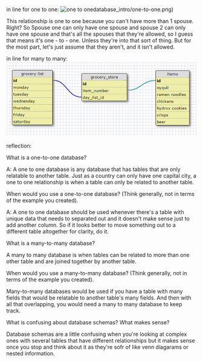in line for one to one:
![one to one](/week-8/)database_intro/one-to-one.png)

This relationship is one to one because you can't have more than 1 spouse. Right? So Spouse one can only have one spouse and spouse 2 can only have one spouse and that's all the spouses that they're allowed, so I guess that means it's one - to - one. Unless they're into that sort of thing. But for the most part, let's just assume that they aren't, and it isn't allowed. 

in line for many to many:
![many to many](/week-8/database_intro/many-to-many.png)


reflection:


What is a one-to-one database?

A: A one to one database is any database that has tables that are only relatable to another table. Just as a country can only have one capital city, a one to one relationship is when a table can only be related to another table. 


When would you use a one-to-one database? (Think generally, not in terms of the example you created).

A: A one to one database should be used whenever there's a table with unique data that needs to separated out and it doesn't make sense just to add another column. So if it looks better to move something out to a different table altogether for clarity, do it. 

What is a many-to-many database?

A many to many database is when tables can be related to more than one other table and are joined together by another table. 

When would you use a many-to-many database? (Think generally, not in terms of the example you created).

Many-to-many databases would be used if you have a table with many fields that would be relatable to another table's many fields. And then with all that overlapping, you would need a many to many database to keep track.

What is confusing about database schemas? What makes sense?

Database schemas are a little confusing when you're looking at complex ones with several tables that have different relationships but it makes sense once you stop and think about it as they're sofr of like venn diagarams or nested information. 